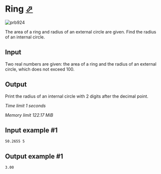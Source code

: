 # Ring [⬀](https://www.e-olymp.com/en/contests/8947/problems/77342)

![prb924](1270459685.JPG)

The area of a ring and radius of an external circle are given. Find the radius of an internal circle.

## Input

Two real numbers are given: the area of a ring and the radius of an external circle, which does not exceed 100.

## Output

Print the radius of an internal circle with 2 digits after the decimal point.

_Time limit 1 seconds_

_Memory limit 122.17 MiB_

## Input example #1
```
50.2655 5
```

## Output example #1
```
3.00
```
